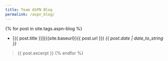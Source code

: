 ```yaml
---
title: Team ASPN Blog
permalink: /aspn_blog/
---
```


{% for post in site.tags.aspn-blog %}
* [{{ post.title }}]({{site.baseurl}}{{ post.url }}) *{{ post.date | date_to_string }}*
> {{ post.excerpt }}
{% endfor %}